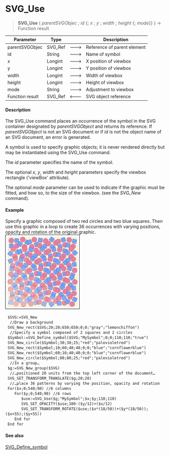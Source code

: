 # SVG_Use

>**SVG_Use** ( *parentSVGObjec* ; *id* {; *x* ; *y* ; *width* ; *height* {; *mode*}} ) -> Function result

| Parameter | Type |  | Description |
| --- | --- | --- | --- |
| parentSVGObjec | SVG_Ref | &#x1F852; | Reference of parent element |
| id | String | &#x1F852; | Name of symbol |
| x | Longint | &#x1F852; | X position of viewbox |
| y | Longint | &#x1F852; | Y position of viewbox |
| width | Longint | &#x1F852; | Width of viewbox |
| height | Longint | &#x1F852; | Height of viewbox |
| mode | String | &#x1F852; | Adjustment to viewbox |
| Function result | SVG_Ref | &#x1F850; | SVG object reference |



#### Description 

The SVG\_Use command places an occurrence of the symbol in the SVG container designated by *parentSVGObject* and returns its reference. If *parentSVGObject* is not an SVG document or if *id* is not the object name of an SVG document, an error is generated.

A symbol is used to specify graphic objects; it is never rendered directly but may be instantiated using the SVG\_Use command.

The *id* parameter specifies the name of the symbol.

The optional *x*, *y*, *width* and *height* parameters specify the viewbox rectangle ('viewBox' attribute).

The optional *mode* parameter can be used to indicate if the graphic must be fitted, and how so, to the size of the viewbox. (see the *SVG\_New* command).

#### Example 

Specify a graphic composed of two red circles and two blue squares. Then use this graphic in a loop to create 36 occurrences with varying positions, opacity and rotation of the original graphic.  
![](../images/pict195636.en.png)

```4d
 $SVG:=SVG_New
  //Draw a background
 SVG_New_rect($SVG;20;20;650;650;0;0;"gray";"lemonchiffon")
  //Specify a symbol composed of 2 squares and 2 circles
 $Symbol:=SVG_Define_symbol($SVG;"MySymbol";0;0;110;110;"true")
 SVG_New_circle($Symbol;30;30;25;"red";"palevioletred")
 SVG_New_rect($Symbol;10;60;40;40;0;0;"blue";"cornflowerblue")
 SVG_New_rect($Symbol;60;10;40;40;0;0;"blue";"cornflowerblue")
 SVG_New_circle($Symbol;80;80;25;"red";"palevioletred")
  //In a group…
 $g:=SVG_New_group($SVG)
  //…positioned 20 units from the top left corner of the document…
 SVG_SET_TRANSFORM_TRANSLATE($g;20;20)
  //…place 36 patterns by varying the position, opacity and rotation
 For($x;0;540;90) //6 columns
    For($y;0;540;90) //6 rows
       $use:=SVG_Use($g;"MySymbol";$x;$y;110;110)
       SVG_SET_OPACITY($use;100-($y/12)+($x/12)
       SVG_SET_TRANSFORM_ROTATE($use;($x*(18/50))+($y*(18/50));($x+55);($y+55))
    End for
 End for
```

#### See also 

[SVG\_Define\_symbol](SVG%5FDefine%5Fsymbol.md)  